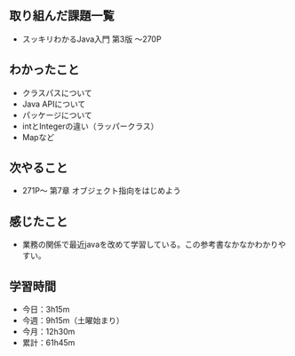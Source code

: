 ## 取り組んだ課題一覧
- スッキリわかるJava入門 第3版 〜270P
## わかったこと
- クラスパスについて
- Java APIについて
- パッケージについて
- intとIntegerの違い（ラッパークラス）
- Mapなど
## 次やること
- 271P〜 第7章 オブジェクト指向をはじめよう
## 感じたこと
- 業務の関係で最近javaを改めて学習している。この参考書なかなかわかりやすい。
## 学習時間
- 今日：3h15m
- 今週：9h15m（土曜始まり）
- 今月：12h30m
- 累計：61h45m
